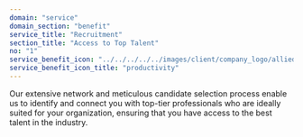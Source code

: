 ```yaml
---
domain: "service"
domain_section: "benefit"
service_title: "Recruitment"
section_title: "Access to Top Talent"
no: "1"
service_benefit_icon: "../../../../../images/client/company_logo/allied-marketing.png"
service_benefit_icon_title: "productivity"
---
```


Our extensive network and meticulous candidate selection process enable us to identify and connect you with top-tier professionals who are ideally suited for your organization, ensuring that you have access to the best talent in the industry.
